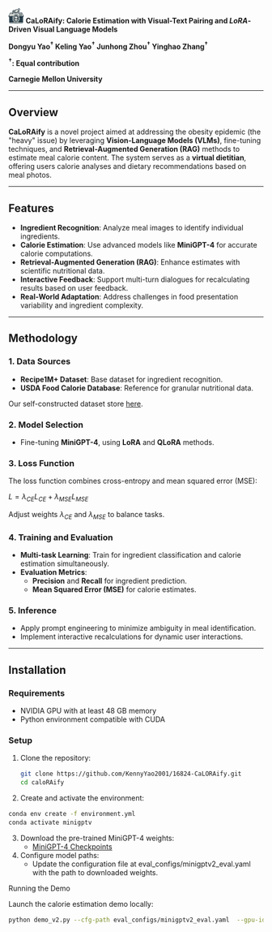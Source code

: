 <img src="./figs/calmera_icon.png" alt="icon" style="width:30px; height:30px;" /> **CaLoRAify: Calorie Estimation with Visual-Text Pairing and *LoRA*-Driven Visual Language Models**

**Dongyu Yao<sup>&dagger;</sup> Keling Yao<sup>&dagger;</sup> Junhong Zhou<sup>&dagger;</sup> Yinghao Zhang<sup>&dagger;</sup>**

**<sup>&dagger;</sup>: Equal contribution**

**Carnegie Mellon University**

---

## Overview

**CaLoRAify** is a novel project aimed at addressing the obesity epidemic (the "heavy" issue) by leveraging **Vision-Language Models (VLMs)**, fine-tuning techniques, and **Retrieval-Augmented Generation (RAG)** methods to estimate meal calorie content. The system serves as a **virtual dietitian**, offering users calorie analyses and dietary recommendations based on meal photos.

---

## Features

- **Ingredient Recognition**: Analyze meal images to identify individual ingredients.
- **Calorie Estimation**: Use advanced models like **MiniGPT-4** for accurate calorie computations.
- **Retrieval-Augmented Generation (RAG)**: Enhance estimates with scientific nutritional data.
- **Interactive Feedback**: Support multi-turn dialogues for recalculating results based on user feedback.
- **Real-World Adaptation**: Address challenges in food presentation variability and ingredient complexity.

---

## Methodology

### 1. Data Sources

- **Recipe1M+ Dataset**: Base dataset for ingredient recognition.
- **USDA Food Calorie Database**: Reference for granular nutritional data.

Our self-constructed dataset store [here](https://huggingface.co/datasets/Kennyy/Cal_Data/tree/main).

### 2. Model Selection

- Fine-tuning **MiniGPT-4**, using **LoRA** and **QLoRA** methods.

### 3. Loss Function

The loss function combines cross-entropy and mean squared error (MSE):

$L = \lambda_{CE}L_{CE} + \lambda_{MSE}L_{MSE}$

Adjust weights $\lambda_{CE}$ and $\lambda_{MSE}$ to balance tasks.

### 4. Training and Evaluation

- **Multi-task Learning**: Train for ingredient classification and calorie estimation simultaneously.
- **Evaluation Metrics**:
  - **Precision** and **Recall** for ingredient prediction.
  - **Mean Squared Error (MSE)** for calorie estimates.

### 5. Inference

- Apply prompt engineering to minimize ambiguity in meal identification.
- Implement interactive recalculations for dynamic user interactions.

---

## Installation

### Requirements

- NVIDIA GPU with at least 48 GB memory
- Python environment compatible with CUDA

### Setup

1. Clone the repository:
   ```bash
   git clone https://github.com/KennyYao2001/16824-CaLORAify.git
   cd caloRAify
   ```

2.	Create and activate the environment:

   ```bash
   conda env create -f environment.yml
   conda activate minigptv
   ```

3.	Download the pre-trained MiniGPT-4 weights:
	- [MiniGPT-4 Checkpoints](https://drive.google.com/file/d/1y01_Vcwzp1jGi9IVOkYkDpn11lXxNKrZ/view?usp=sharing)
4.	Configure model paths:
	-	Update the configuration file at eval_configs/minigptv2_eval.yaml  with the path to downloaded weights.

Running the Demo

Launch the calorie estimation demo locally:
```bash
python demo_v2.py --cfg-path eval_configs/minigptv2_eval.yaml  --gpu-id 0
```
